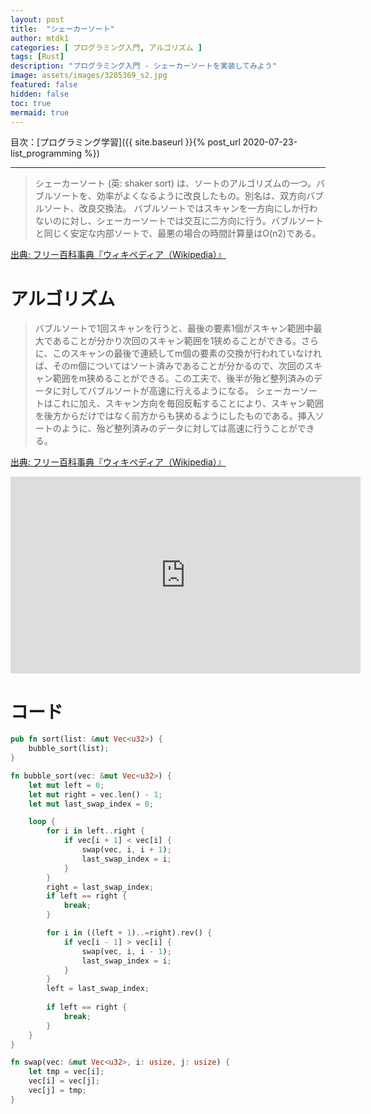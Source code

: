 ```yaml
---
layout: post
title:  "シェーカーソート"
author: mtdk1
categories: [ プログラミング入門, アルゴリズム ]
tags: [Rust]
description: "プログラミング入門 - シェーカーソートを実装してみよう"
image: assets/images/3205369_s2.jpg
featured: false
hidden: false
toc: true
mermaid: true
---
```


目次：[プログラミング学習]({{ site.baseurl }}{% post_url 2020-07-23-list_programming %})

---

> シェーカーソート (英: shaker sort) は、ソートのアルゴリズムの一つ。バブルソートを、効率がよくなるように改良したもの。別名は、双方向バブルソート、改良交換法。
> バブルソートではスキャンを一方向にしか行わないのに対し、シェーカーソートでは交互に二方向に行う。バブルソートと同じく安定な内部ソートで、最悪の場合の時間計算量はO(n2)である。


[出典: フリー百科事典『ウィキペディア（Wikipedia）』](https://ja.wikipedia.org/wiki/%E3%82%B7%E3%82%A7%E3%83%BC%E3%82%AB%E3%83%BC%E3%82%BD%E3%83%BC%E3%83%88)



# アルゴリズム


> バブルソートで1回スキャンを行うと、最後の要素1個がスキャン範囲中最大であることが分かり次回のスキャン範囲を1狭めることができる。さらに、このスキャンの最後で連続してm個の要素の交換が行われていなければ、そのm個についてはソート済みであることが分かるので、次回のスキャン範囲をm狭めることができる。この工夫で、後半が殆ど整列済みのデータに対してバブルソートが高速に行えるようになる。
> シェーカーソートはこれに加え、スキャン方向を毎回反転することにより、スキャン範囲を後方からだけではなく前方からも狭めるようにしたものである。挿入ソートのように、殆ど整列済みのデータに対しては高速に行うことができる。


[出典: フリー百科事典『ウィキペディア（Wikipedia）』](https://ja.wikipedia.org/wiki/%E3%82%B7%E3%82%A7%E3%83%BC%E3%82%AB%E3%83%BC%E3%82%BD%E3%83%BC%E3%83%88)

<iframe width="560" height="315" src="https://www.youtube.com/embed/Oky02gub6_o" frameborder="0" allow="accelerometer; autoplay; encrypted-media; gyroscope; picture-in-picture" allowfullscreen></iframe>

# コード

```rust
pub fn sort(list: &mut Vec<u32>) {
    bubble_sort(list);
}

fn bubble_sort(vec: &mut Vec<u32>) {
    let mut left = 0;
    let mut right = vec.len() - 1;
    let mut last_swap_index = 0;

    loop {
        for i in left..right {
            if vec[i + 1] < vec[i] {
                swap(vec, i, i + 1);
                last_swap_index = i;
            }
        }
        right = last_swap_index;
        if left == right {
            break;
        }

        for i in ((left + 1)..=right).rev() {
            if vec[i - 1] > vec[i] {
                swap(vec, i, i - 1);
                last_swap_index = i;
            }
        }
        left = last_swap_index;
        
        if left == right {
            break;
        }
    }
}

fn swap(vec: &mut Vec<u32>, i: usize, j: usize) {
    let tmp = vec[i];
    vec[i] = vec[j];
    vec[j] = tmp;
}

```
